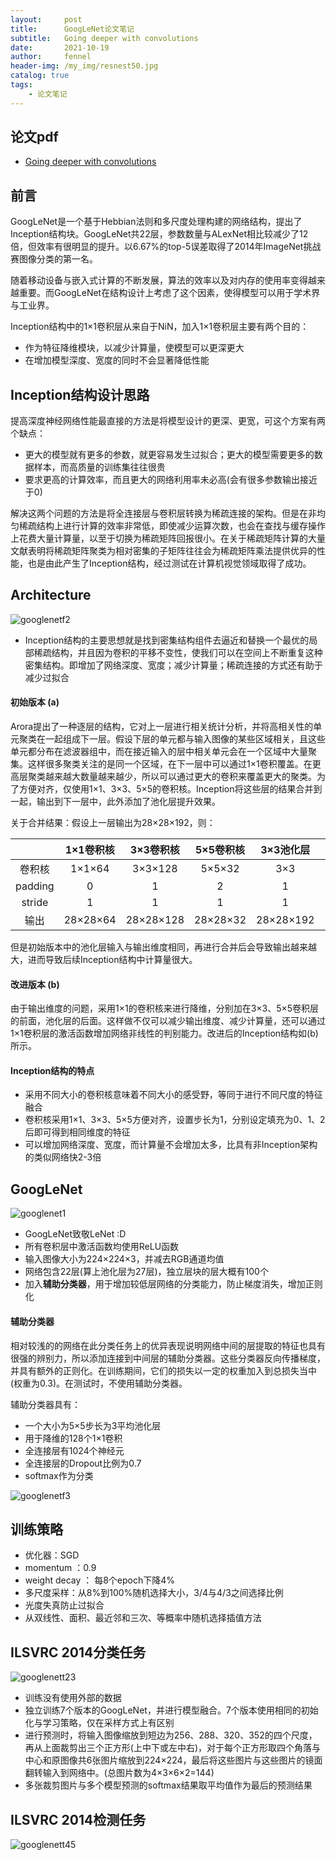 ```yaml
---
layout:     post
title:      GoogLeNet论文笔记
subtitle:   Going deeper with convolutions
date:       2021-10-19
author:     fennel
header-img: /my_img/resnest50.jpg
catalog: true
tags:
    - 论文笔记
---
```


## 论文pdf

- [Going deeper with convolutions](/paper/googlenet.pdf)

## 前言

GoogLeNet是一个基于Hebbian法则和多尺度处理构建的网络结构，提出了Inception结构块。GoogLeNet共22层，参数数量与ALexNet相比较减少了12倍，但效率有很明显的提升。以6.67%的top-5误差取得了2014年ImageNet挑战赛图像分类的第一名。<br>

随着移动设备与嵌入式计算的不断发展，算法的效率以及对内存的使用率变得越来越重要。而GoogLeNet在结构设计上考虑了这个因素，使得模型可以用于学术界与工业界。

Inception结构中的1×1卷积层从来自于NiN，加入1×1卷积层主要有两个目的：

- 作为特征降维模块，以减少计算量，使模型可以更深更大
- 在增加模型深度、宽度的同时不会显著降低性能

## Inception结构设计思路

提高深度神经网络性能最直接的方法是将模型设计的更深、更宽，可这个方案有两个缺点：

- 更大的模型就有更多的参数，就更容易发生过拟合；更大的模型需要更多的数据样本，而高质量的训练集往往很贵
- 要求更高的计算效率，而且更大的网络利用率未必高(会有很多参数输出接近于0)

解决这两个问题的方法是将全连接层与卷积层转换为稀疏连接的架构。但是在非均匀稀疏结构上进行计算的效率非常低，即使减少运算次数，也会在查找与缓存操作上花费大量计算量，以至于切换为稀疏矩阵回报很小。在关于稀疏矩阵计算的大量文献表明将稀疏矩阵聚类为相对密集的子矩阵往往会为稀疏矩阵乘法提供优异的性能，也是由此产生了Inception结构，经过测试在计算机视觉领域取得了成功。

## Architecture

![googlenetf2](/my_img/googlenetf2.png)

- Inception结构的主要思想就是找到密集结构组件去逼近和替换一个最优的局部稀疏结构，并且因为卷积的平移不变性，使我们可以在空间上不断重复这种密集结构。即增加了网络深度、宽度；减少计算量；稀疏连接的方式还有助于减少过拟合

#### 初始版本 (a)

Arora提出了一种逐层的结构，它对上一层进行相关统计分析，并将高相关性的单元聚类在一起组成下一层。假设下层的单元都与输入图像的某些区域相关，且这些单元都分布在滤波器组中，而在接近输入的层中相关单元会在一个区域中大量聚集。这样很多聚类关注的是同一个区域，在下一层中可以通过1×1卷积覆盖。在更高层聚类越来越大数量越来越少，所以可以通过更大的卷积来覆盖更大的聚类。为了方便对齐，仅使用1×1、3×3、5×5的卷积核。Inception将这些层的结果合并到一起，输出到下一层中，此外添加了池化层提升效果。<br>

关于合并结果：假设上一层输出为28×28×192，则：

|  | 1×1卷积核 | 3×3卷积核 | 5×5卷积核 | 3×3池化层 | 合并 |
|:---:| :---: | :---: | :---: | :----: | :---: |
| 卷积核 | 1×1×64 | 3×3×128 | 5×5×32 | 3×3 |  |
| padding | 0 | 1 | 2 | 1 | |
| stride | 1 | 1 | 1 | 1 | |
| 输出 | 28×28×64 | 28×28×128 | 28×28×32 | 28×28×192 | 28×28×416 |

但是初始版本中的池化层输入与输出维度相同，再进行合并后会导致输出越来越大，进而导致后续Inception结构中计算量很大。<br>

#### 改进版本 (b)

由于输出维度的问题，采用1×1的卷积核来进行降维，分别加在3×3、5×5卷积层的前面，池化层的后面。这样做不仅可以减少输出维度、减少计算量，还可以通过1×1卷积层的激活函数增加网络非线性的判别能力。改进后的Inception结构如(b)所示。

#### Inception结构的特点

- 采用不同大小的卷积核意味着不同大小的感受野，等同于进行不同尺度的特征融合
- 卷积核采用1×1、3×3、5×5方便对齐，设置步长为1，分别设定填充为0、1、2后即可得到相同维度的特征
- 可以增加网络深度、宽度，而计算量不会增加太多，比具有非Inception架构的类似网络快2-3倍

## GoogLeNet

![googlenet1](/my_img/googlenet1.png)

- GoogLeNet致敬LeNet :D
- 所有卷积层中激活函数均使用ReLU函数
- 输入图像大小为224×224×3，并减去RGB通道均值
- 网络包含22层(算上池化层为27层)，独立层块的层大概有100个
- 加入**辅助分类器**，用于增加较低层网络的分类能力，防止梯度消失，增加正则化

#### 辅助分类器

相对较浅的的网络在此分类任务上的优异表现说明网络中间的层提取的特征也具有很强的辨别力，所以添加连接到中间层的辅助分类器。这些分类器反向传播梯度，并具有额外的正则化。在训练期间，它们的损失以一定的权重加入到总损失当中(权重为0.3)。在测试时，不使用辅助分类器。<br>

辅助分类器具有：
- 一个大小为5×5步长为3平均池化层
- 用于降维的128个1×1卷积
- 全连接层有1024个神经元
- 全连接层的Dropout比例为0.7
- softmax作为分类

![googlenetf3](/my_img/googlenetf3.png)

## 训练策略

- 优化器：SGD
- momentum ：0.9
- weight decay ： 每8个epoch下降4%
- 多尺度采样：从8%到100%随机选择大小，3/4与4/3之间选择比例
- 光度失真防止过拟合
- 从双线性、面积、最近邻和三次、等概率中随机选择插值方法

## ILSVRC 2014分类任务

![googlenett23](/my_img/googlenett23.png)

- 训练没有使用外部的数据
- 独立训练7个版本的GoogLeNet，并进行模型融合。7个版本使用相同的初始化与学习策略，仅在采样方式上有区别
- 进行预测时，将输入图像缩放到短边为256、288、320、352的四个尺度，再从上面裁剪出三个正方形(上中下或左中右)，对于每个正方形取四个角落与中心和原图像共6张图片缩放到224×224，最后将这些图片与这些图片的镜面翻转输入到网络中。(总图片数为4×3×6×2=144)
- 多张裁剪图片与多个模型预测的softmax结果取平均值作为最后的预测结果

## ILSVRC 2014检测任务

![googlenett45](/my_img/googlenett45.png)
